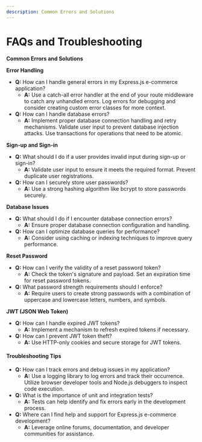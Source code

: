```yaml
---
description: Common Errors and Solutions
---
```


# FAQs and Troubleshooting&#x20;

**Common Errors and Solutions**



**Error Handling**

* **Q:** How can I handle general errors in my Express.js e-commerce application?
  * **A:** Use a catch-all error handler at the end of your route middleware to catch any unhandled errors. Log errors for debugging and consider creating custom error classes for more context.
* **Q:** How can I handle database errors?
  * **A:** Implement proper database connection handling and retry mechanisms. Validate user input to prevent database injection attacks. Use transactions for operations that need to be atomic.

**Sign-up and Sign-in**

* **Q:** What should I do if a user provides invalid input during sign-up or sign-in?
  * **A:** Validate user input to ensure it meets the required format. Prevent duplicate user registrations.
* **Q:** How can I securely store user passwords?
  * **A:** Use a strong hashing algorithm like bcrypt to store passwords securely.

**Database Issues**

* **Q:** What should I do if I encounter database connection errors?
  * **A:** Ensure proper database connection configuration and handling.
* **Q:** How can I optimize database queries for performance?
  * **A:** Consider using caching or indexing techniques to improve query performance.

**Reset Password**

* **Q:** How can I verify the validity of a reset password token?
  * **A:** Check the token's signature and payload. Set an expiration time for reset password tokens.
* **Q:** What password strength requirements should I enforce?
  * **A:** Require users to create strong passwords with a combination of uppercase and lowercase letters, numbers, and symbols.

**JWT (JSON Web Token)**

* **Q:** How can I handle expired JWT tokens?
  * **A:** Implement a mechanism to refresh expired tokens if necessary.
* **Q:** How can I prevent JWT token theft?
  * **A:** Use HTTP-only cookies and secure storage for JWT tokens.

#### **Troubleshooting Tips**

* **Q:** How can I track errors and debug issues in my application?
  * **A:** Use a logging library to log errors and track their occurrence. Utilize browser developer tools and Node.js debuggers to inspect code execution.
* **Q:** What is the importance of unit and integration tests?
  * **A:** Tests can help identify and fix errors early in the development process.
* **Q:** Where can I find help and support for Express.js e-commerce development?
  * **A:** Leverage online forums, documentation, and developer communities for assistance.
